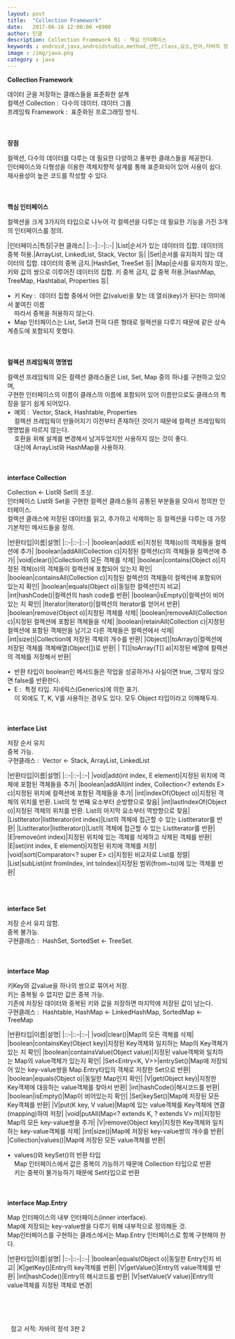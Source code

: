 ```yaml
---
layout: post
title:  "Collection Framework"
date:   2017-06-16 12:00:00 +0900
author: 민갤
description: Collection Framework 01 - 핵심 인터페이스
keywords : android,java,androidstudio,method,선언,class,요소,언어,자바의 정석,프로그래밍,Collection,Framework,CollectionFramework,Set,List,Map
image : /img/java.png
category : java
---
```

<div><strong class="h2">Collection Framework</strong></div><p></p>
<div>데이터 군을 저장하는 클래스들을 표준화한 설계</div>
<div>컬렉션 Collection :&nbsp; 다수의 데이터. 데이터 그룹</div>
<div>프레임웍 Framework :&nbsp; 표준화된 프로그래밍 방식.</div>

<br>
<br>
<br>

<div><strong>장점</strong></div><p></p>
<div>컬렉션, 다수의 데이터를 다루는 데 필요한 다양하고 풍부한 클래스들을 제공한다.</div>
<div>인터페이스와 다형성을 이용한 객체지향적 설계를 통해 표준화되어 있어 사용이 쉽다.</div>
<div>재사용성이 높은 코드를 작성할 수 있다.</div>

<br>
<br>
<br>

<div><strong>핵심 인터페이스</strong></div><p></p>
<div>컬렉션을 크게 3가지의 타입으로 나누어 각 컬렉션을 다루는 데 필요한 기능을 가진 3개의 인터페이스를 정의.</div>

|인터페이스|특징|구현 클래스|
|::-|::-|::-|
|List|순서가 있는 데이터의 집합. 데이터의 중복 허용.|ArrayList, LinkedList, Stack, Vector 등|
|Set|순서를 유지하지 않는 데이터의 집합. 데이터의 중복 금지.|HashSet, TreeSet 등|
|Map|순서를 유지하지 않는, 키와 값의 쌍으로 이루어진 데이터의 집합. 키 중복 금지, 값 중복 허용.|HashMap, TreeMap, Hashtabal, Properties 등|

<div>&#149;&nbsp; 키 Key :&nbsp; 데이터 집합 중에서 어떤 값(value)을 찾는 데 열쇠(key)가 된다는 의미에서 붙여진 이름</div>
<div>&nbsp; &nbsp; 따라서 중복을 허용하지 않는다.</div>
<div>&#149;&nbsp; Map 인터페이스는 List, Set과 전혀 다른 형태로 컬렉션을 다루기 때문에 같은 상속계층도에 포함되지 못했다.</div>

<br>
<br>
<br>

<div><strong>컬렉션 프레임웍의 명명법</strong></div><p></p>
<div>컬렉션 프레임웍의 모든 컬렉션 클래스들은 List, Set, Map 중의 하나를 구현하고 있으며,</div>
<div>구현한 인터페이스의 이름이 클래스의 이름에 포함되어 있어 이름만으로도 클래스의 특징을 알기 쉽게 되어있다.</div>
<div>&#149;&nbsp; 예외 :&nbsp; Vector, Stack, Hashtable, Properties</div>
<div>&nbsp; &nbsp; 컬렉션 프레임웍이 만들어지기 이전부터 존재하던 것이기 때문에 컬렉션 프레임웍의 명명법을 따르지 않는다.</div>
<div>&nbsp; &nbsp; 호환을 위해 설계를 변경해서 남겨두었지만 사용하지 않는 것이 좋다.</div>
<div>&nbsp; &nbsp; 대신에 ArrayList와 HashMap을 사용하자.</div>

<br>
<br>
<br>

<div><strong>interface Collection</strong></div><p></p>
<div>Collection ← List와 Set의 조상.</div>
<div>인터페이스 List와 Set을 구현한 컬렉션 클래스들의 공통된 부분들을 모아서 정의한 인터페이스.</div>
<div>컬렉션 클래스에 저장된 데이터를 읽고, 추가하고 삭제하는 등 컬렉션을 다루는 데 가장 기본적인 메서드들을 정의.</div>

|반환타입|이름|설명|
|::-|::-|::-|
|boolean|add(E e)|지정된 객체(o)의 객체들을 컬렉션에 추가|
|boolean|addAll(Collection<? extends E> c)|지정된 컬렉션(c)의 객체들을 컬렉션에 추가|
|void|clear()|Collection의 모든 객체를 삭제|
|boolean|contains(Object o)|지정된 객체(o)의 객체들이 컬렉션에 포함되어 있는지 확인|
|boolean|containsAll(Collection<?> c)|지정된 컬렉션의 객체들이 컬렉션에 포함되어 있는지 확인|
|boolean|equals(Object o)|동일한 컬렉션인지 비교|
|int|hashCode()|컬렉션의 hash code를 반환|
|boolean|isEmpty()|컬렉션이 비어있는 지 확인|
|Iterator<E>|iterator()|컬렉션의 Iterator를 얻어서 반환|
|boolean|remove(Object o)|지정된 객체를 삭제|
|boolean|removeAll(Collection<?> c)|지정된 컬렉션에 포함된 객체들을 삭제|
|boolean|retainAll(Collection<?> c)|지정된 컬렉션에 포함된 객체만을 남기고 다른 객체들은 컬렉션에서 삭제|
|int|size()|Collection에 저장된 객체의 개수를 반환|
|Object[]|toArray()|컬렉션에 저장된 객체를 객체배열(Object[])로 반환|
|<T> T[]|toArray(T[] a)|지정된 배열에 컬렉션의 객체를 저장해서 반환|

<div>&#149;&nbsp; 반환 타입이 boolean인 메서드들은 작업을 성공하거나 사실이면 true, 그렇지 않으면 false를 반환한다.</div>
<div>&#149;&nbsp; E :&nbsp; 특정 타입. 지네릭스(Generics)에 의한 표기.</div>
<div>&nbsp; &nbsp; 이 외에도 T, K, V를 사용하는 경우도 있다. 모두 Object 타입이라고 이해해두자.</div>

<br>
<br>
<br>

<div><strong>interface List</strong></div><p></p>
<div>저장 순서 유지</div>
<div>중복 가능.</div>
<div>구현클래스 :&nbsp; Vector ← Stack, ArrayList, LinkedList</div>

|반환타입|이름|설명|
|::-|::-|::-|
|void|add(int index, E element)|지정된 위치에 객체에 포함된 객체들을 추가|
|boolean|addAll(int index, Collection<? extends E> c)|지정된 위치에 컬렉션에 포함된 객체들을 추가|
|int|indexOf(Object o)|지정된 객체의 위치를 반환. List의 첫 번째 요소부터 순방향으로 찾음|
|int|lastIndexOf(Object o)|지정된 객체의 위치를 반환. List의 마지막 요소부터 역방향으로 찾음|
|ListIterator<E>|listIterator(int index)|List의 객체에 접근할 수 있는 ListIterator를 반환|
|ListIterator<E>|listIterator()|List의 객체에 접근할 수 있는 ListIterator를 반환|
|E|remove(int index)|지정된 위치에 있는 객체를 삭제하고 삭제된 객체를 반환|
|E|set(int index, E element)|지정된 위치에 객체를 저장|
|void|sort(Comparator<? super E> c)|지정된 비교자로 List를 정렬|
|List<E>|subList(int fromIndex, int toIndex)|지정된 범위(from~to)에 있는 객체를 반환|

<br>
<br>
<br>

<div><strong>interface Set</strong></div><p></p>
<div>저장 순서 유지 않함.</div>
<div>중복 불가능.</div>
<div>구현클래스 :&nbsp; HashSet, SortedSet ← TreeSet.</div>

<br>
<br>
<br>

<div><strong>interface Map</strong></div><p></p>
<div>키Key와 값value을 하나의 쌍으로 묶어서 저장.</div>
<div>키는 중복될 수 없지만 값은 중복 가능.</div>
<div>기존에 저장된 데이터와 중복된 키와 값을 저장하면 마지막에 저장된 값이 남는다.</div>
<div>구현클래스 :&nbsp; Hashtable, HashMap ← LinkedHashMap, SortedMap ← TreeMap</div>

|반환타입|이름|설명|
|::-|::-|::-|
|void|clear()|Map의 모든 객체를 삭제|
|boolean|containsKey(Object key)|지정된 Key객체와 일치하는 Map의 Key객체가 있는 지 확인|
|boolean|containsValue(Object value)|지정된 value객체와 일치하는 Map의 value객체가 있는지 확인|
|Set<Entry<K, V>>|entrySet()|Map에 저장되어 있는 key-value쌍을 Map.Entry타입의 객체로 저장한 Set으로 반환|
|boolean|equals(Object o)|동일한 Map인지 확인|
|V|get(Object key)|지정한 Key객체에 대응하는 value객체를 찾아서 반환|
|int|hashCode()|해시코드를 반환|
|boolean|isEmpty()|Map이 비어있는지 확인|
|Set<K>|keySet()|Map에 저장된 모든 Key객체를 반환|
|V|put(K key, V value)|Map에 있는 value객체를 Key객체에 연결(mapping)하여 저장|
|void|putAll(Map<? extends K, ? extends V> m)|지정된 Map의 모든 key-value쌍을 추가|
|V|remove(Object key)|지정한 Key객체와 일치하는 key-value객체를 삭제|
|int|size()|Map에 저장된 key-value쌍의 개수를 반환|
|Collection|values()|Map에 저장된 모든 value객체를 반환|

<div>&#149;&nbsp; values()와 keySet()의 반환 타입</div>
<div>&nbsp; &nbsp; Map 인터페이스에서 값은 중복이 가능하기 때문에 Collection 타입으로 반환</div>
<div>&nbsp; &nbsp; 키는 중복이 불가능하기 때문에 Set타입으로 반환</div>

<br>
<br>
<br>

<div><strong>interface Map.Entry</strong></div><p></p>
<div>Map 인터페이스의 내부 인터페이스(inner interface).</div>
<div>Map에 저장되는 key-value쌍을 다루기 위해 내부적으로 정의해둔 것.</div>
<div>Map인터페이스를 구현하는 클래스에서는 Map.Entry 인터페이스로 함께 구현해야 한다.</div>

|반환타입|이름|설명|
|::-|::-|::-|
|boolean|equals(Object o)|동일한 Entry인지 비교|
|K|getKey()|Entry의 key객체를 반환|
|V|getValue()|Entry의 value객체를 반환|
|int|hashCode()|Entry의 해시코드를 반환|
|V|setValue(V value)|Entry의 value객체를 지정된 객체로 변경|

<br>
<br>
<br>

&#149;&nbsp; 참고 서적: 자바의 정석 3판 2